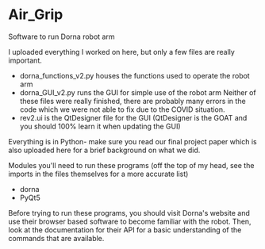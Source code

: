 # Air_Grip
Software to run Dorna robot arm


I uploaded everything I worked on here, but only a few files are really important.
- dorna_functions_v2.py houses the functions used to operate the robot arm
- dorna_GUI_v2.py runs the GUI for simple use of the robot arm
      Neither of these files were really finished, there are probably many errors in the code which we were not able to fix due to the COVID situation.
- rev2.ui is the QtDesigner file for the GUI (QtDesigner is the GOAT and you should 100% learn it when updating the GUI)


Everything is in Python- make sure you read our final project paper which is also uploaded here for a brief background on what we did.


Modules you'll need to run these programs (off the top of my head, see the imports in the files themselves for a more accurate list)
- dorna 
- PyQt5


Before trying to run these programs, you should visit Dorna's website and use their browser based software to become familiar with the robot. Then, look at the documentation for their API for a basic understanding of the commands that are available. 
